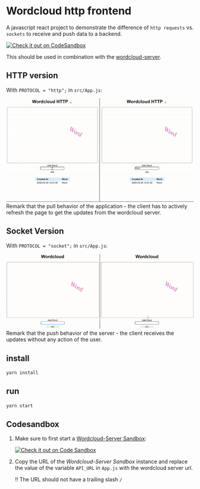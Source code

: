 # Wordcloud http frontend

A javascript react project to demonstrate the difference of `http requests` vs. `sockets` to receive and push data to a backend.

[![Check it out on CodeSandbox](https://codesandbox.io/static/img/play-codesandbox.svg)](https://codesandbox.io/s/github/GBSL-Informatik/wordcloud-frontend-skeleton)

This should be used in combination with the [wordcloud-server](https://github.com/GBSL-Informatik/wordcloud-server-skeleton).


## HTTP version

With `PROTOCOL = "http";` in `src/App.js`:

![demo](docs/wordcloud-http-demo.gif)
Remark that the pull behavior of the application - the client has to actively refresh the page to get the updates from the wordcloud server.

## Socket Version

With `PROTOCOL = "socket";` in `src/App.js`:

![demo](docs/wordcloud-socket-demo.gif)
Remark that the push behavior of the server - the client receives the updates without any action of the user.


## install

```sh
yarn install
```

## run
```sh
yarn start
```

## Codesandbox

1. Make sure to first start a [Wordcloud-Server Sandbox](https://codesandbox.io/s/github/GBSL-Informatik/wordcloud-server-skeleton):
  
    [![Check it out on Code Sandbox](https://codesandbox.io/static/img/play-codesandbox.svg)](https://codesandbox.io/s/github/GBSL-Informatik/wordcloud-server-skeleton)

2. Copy the URL of the *Wordcloud-Server Sandbox* instance and replace the value of the variable `API_URL` in `App.js` with the wordcloud server url.

    !! The URL should not have a trailing slash `/`
